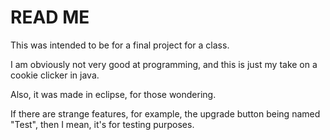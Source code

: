 # READ ME

This was intended to be for a final project for a class. 

I am obviously not very good at programming, and this is just my take on a cookie clicker in java. 

Also, it was made in eclipse, for those wondering. 

If there are strange features, for example, the upgrade button being named "Test", then I mean, it's for testing purposes. 
